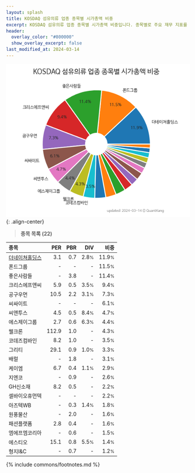```yaml
---
layout: splash
title: KOSDAQ 섬유의류 업종 종목별 시가총액 비중
excerpt: KOSDAQ 섬유의류 업종 종목별 시가총액 비중입니다. 종목별로 주요 재무 지표를 함께 표시합니다.
header:
  overlay_color: "#800000"
  show_overlay_excerpt: false
last_modified_at: 2024-03-14
---
```



![KOSDAQ 섬유의류 업종 종목별 시가총액 비중](/stats/sector/images/kosdaq_업종_섬유의류_종목.png){: .align-center}


> **종목 목록 (22)**<a id="list"></a>

| **종목** | **PER** | **PBR** | **DIV** | **비중** |
| :------- | ------: | ------: | ------: | -------: |
| [더네이쳐홀딩스](/298540/) | 3.1 | 0.7 | 2.8<small>%</small> | 11.9<small>%</small> |
| 폰드그룹 | - | - | - | 11.5<small>%</small> |
| 좋은사람들 | - | 3.8 | - | 11.4<small>%</small> |
| 크리스에프앤씨 | 5.9 | 0.5 | 3.5<small>%</small> | 9.4<small>%</small> |
| 공구우먼 | 10.5 | 2.2 | 3.1<small>%</small> | 7.3<small>%</small> |
| 씨싸이트 | - | - | - | 6.1<small>%</small> |
| 씨앤투스 | 4.5 | 0.5 | 8.4<small>%</small> | 4.7<small>%</small> |
| 에스제이그룹 | 2.7 | 0.6 | 6.3<small>%</small> | 4.4<small>%</small> |
| 웰크론 | 112.9 | 1.0 | - | 4.3<small>%</small> |
| 코데즈컴바인 | 8.2 | 1.0 | - | 3.5<small>%</small> |
| 그리티 | 29.1 | 0.9 | 1.0<small>%</small> | 3.3<small>%</small> |
| 배럴 | - | 1.8 | - | 3.1<small>%</small> |
| 케이엠 | 6.7 | 0.4 | 1.1<small>%</small> | 2.9<small>%</small> |
| 지엔코 | - | 0.9 | - | 2.6<small>%</small> |
| GH신소재 | 8.2 | 0.5 | - | 2.2<small>%</small> |
| 셀바이오휴먼텍 | - | - | - | 2.2<small>%</small> |
| 아즈텍WB | - | 0.3 | 1.4<small>%</small> | 1.8<small>%</small> |
| 원풍물산 | - | 2.0 | - | 1.6<small>%</small> |
| 패션플랫폼 | 2.8 | 0.4 | - | 1.6<small>%</small> |
| 엠에프엠코리아 | - | 0.6 | - | 1.5<small>%</small> |
| 에스티오 | 15.1 | 0.8 | 5.5<small>%</small> | 1.4<small>%</small> |
| 형지I&C | - | 0.7 | - | 1.2<small>%</small> |

{% include commons/footnotes.md %}